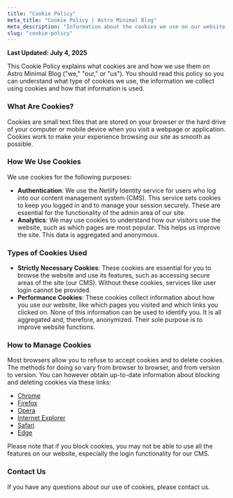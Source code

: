 ```yaml
---
title: "Cookie Policy"
meta_title: "Cookie Policy | Astro Minimal Blog"
meta_description: "Information about the cookies we use on our website and how you can manage them."
slug: "cookie-policy"
---
```


**Last Updated: July 4, 2025**

This Cookie Policy explains what cookies are and how we use them on Astro Minimal Blog ("we," "our," or "us"). You should read this policy so you can understand what type of cookies we use, the information we collect using cookies and how that information is used.

### What Are Cookies?

Cookies are small text files that are stored on your browser or the hard drive of your computer or mobile device when you visit a webpage or application. Cookies work to make your experience browsing our site as smooth as possible.

### How We Use Cookies

We use cookies for the following purposes:

- **Authentication**: We use the Netlify Identity service for users who log into our content management system (CMS). This service sets cookies to keep you logged in and to manage your session securely. These are essential for the functionality of the admin area of our site.
- **Analytics**: We may use cookies to understand how our visitors use the website, such as which pages are most popular. This helps us improve the site. This data is aggregated and anonymous.

### Types of Cookies Used

- **Strictly Necessary Cookies**: These cookies are essential for you to browse the website and use its features, such as accessing secure areas of the site (our CMS). Without these cookies, services like user login cannot be provided.
- **Performance Cookies**: These cookies collect information about how you use our website, like which pages you visited and which links you clicked on. None of this information can be used to identify you. It is all aggregated and, therefore, anonymized. Their sole purpose is to improve website functions.

### How to Manage Cookies

Most browsers allow you to refuse to accept cookies and to delete cookies. The methods for doing so vary from browser to browser, and from version to version. You can however obtain up-to-date information about blocking and deleting cookies via these links:

- [Chrome](https://support.google.com/chrome/answer/95647)
- [Firefox](https://support.mozilla.org/en-US/kb/enable-and-disable-cookies-website-preferences)
- [Opera](https://www.opera.com/help/tutorials/security/cookies/)
- [Internet Explorer](https://support.microsoft.com/en-gb/help/17442/windows-internet-explorer-delete-manage-cookies)
- [Safari](https://support.apple.com/guide/safari/manage-cookies-and-website-data-sfri11471/mac)
- [Edge](https://privacy.microsoft.com/en-us/windows-10-microsoft-edge-and-privacy)

Please note that if you block cookies, you may not be able to use all the features on our website, especially the login functionality for our CMS.

### Contact Us

If you have any questions about our use of cookies, please contact us.